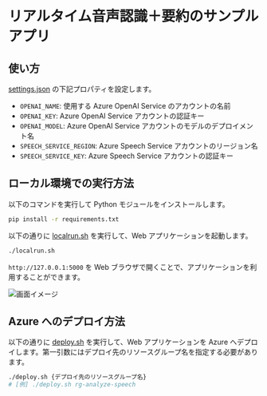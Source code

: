 # リアルタイム音声認識＋要約のサンプルアプリ

## 使い方

[settings.json](./settings.json) の下記プロパティを設定します。
 -  ```OPENAI_NAME```: 使用する Azure OpenAI Service のアカウントの名前
 - ```OPENAI_KEY```: Azure OpenAI Service アカウントの認証キー
 - ```OPENAI_MODEL```: Azure OpenAI Service アカウントのモデルのデプロイメント名
 - ```SPEECH_SERVICE_REGION```: Azure Speech Service アカウントのリージョン名
 - ```SPEECH_SERVICE_KEY```: Azure Speech Service アカウントの認証キー

## ローカル環境での実行方法

以下のコマンドを実行して Python モジュールをインストールします。
```bash
pip install -r requirements.txt
```

以下の通りに [localrun.sh](./localrun.sh) を実行して、Web アプリケーションを起動します。
```bash
./localrun.sh
```

```http://127.0.0.1:5000``` を Web ブラウザで開くことで、アプリケーションを利用することができます。

![画面イメージ](.images/screenshot.png)

## Azure へのデプロイ方法

以下の通りに [deploy.sh](./deploy.sh) を実行して、Web アプリケーションを Azure へデプロイします。第一引数にはデプロイ先のリソースグループ名を指定する必要があります。
```bash
./deploy.sh {デプロイ先のリソースグループ名}
# [例] ./deploy.sh rg-analyze-speech
```
